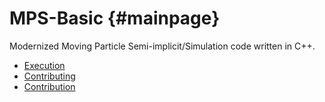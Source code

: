 # MPS-Basic {#mainpage}

Modernized Moving Particle Semi-implicit/Simulation code written in C++.

- [Execution](execution.md)
- [Contributing](contributing.md)
- [Contribution](#contributing)